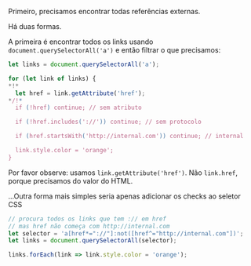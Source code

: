 Primeiro, precisamos encontrar todas referências externas.

Há duas formas.

A primeira é encontrar todos os links usando `document.querySelectorAll('a')` e então filtrar o que precisamos:

```js
let links = document.querySelectorAll('a');

for (let link of links) {
*!*
  let href = link.getAttribute('href');
*/!*
  if (!href) continue; // sem atributo

  if (!href.includes('://')) continue; // sem protocolo

  if (href.startsWith('http://internal.com')) continue; // internal

  link.style.color = 'orange';
}
```

Por favor observe: usamos `link.getAttribute('href')`. Não `link.href`, porque precisamos do valor do HTML.

...Outra forma mais simples seria apenas adicionar os checks ao seletor CSS

```js
// procura todos os links que tem :// em href
// mas href não começa com http://internal.com
let selector = 'a[href*="://"]:not([href^="http://internal.com"])';
let links = document.querySelectorAll(selector);

links.forEach(link => link.style.color = 'orange');
```

